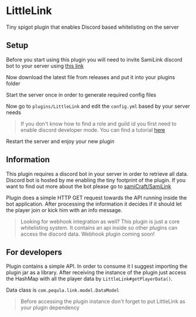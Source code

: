 # LittleLink
Tiny spigot plugin that enables Discord based whitelisting on the server

## Setup

Before you start using this plugin you will need to invite SamiLink discord bot to your server using [this link](https://discord.com/api/oauth2/authorize?client_id=770681237622095913&permissions=1099780082688&scope=bot)

Now download the latest file from releases and put it into your plugins folder

Start the server once in order to generate required config files

Now go to `plugins/LittleLink` and edit the `config.yml` based by your server needs

> If you don't know how to find a role and guild id you first need to enable discord developer mode. You can find a tutorial [here](https://www.howtogeek.com/714348/how-to-enable-or-disable-developer-mode-on-discord/)

Restart the server and enjoy your new plugin

## Information

This plugin requires a discord bot in your server in order to retrieve all data. Discord bot is hosted by me enabling the tiny footprint of the plugin.
If you want to find out more about the bot please go to [samiCraft/SamiLink](https://github.com/samiCraft/SamiLink)

Plugin does a simple HTTP GET request towards the API running inside the bot application. After processing the information it decides if it should let the player join or kick him with an info message.

> Looking for webhook integration as well? This plugin is just a core whitelisting system. It contains an api inside so other plugins can access the discord data. Webhook plugin coming soon!

## For developers

Plugin contains a simple API. In order to consume it I suggest importing the plugin jar as a library.
After receiving the instance of the plugin just access the HashMap with all the player data by `LittleLink#getPlayerData()`.

Data class is `com.pequla.link.model.DataModel`

> Before accessing the plugin instance don't forget to put LittleLink as your plugin dependency